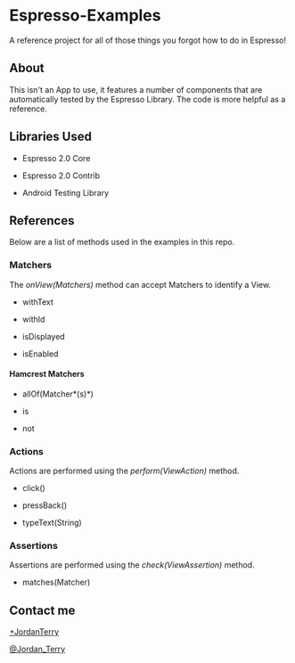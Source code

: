 # Espresso-Examples
A reference project for all of those things you forgot how to do in Espresso!

## About
This isn't an App to use, it features a number of components that are automatically tested by the Espresso Library. The code is more helpful as a reference.


## Libraries Used
* Espresso 2.0 Core

* Espresso 2.0 Contrib

* Android Testing Library

## References

Below are a list of methods used in the examples in this repo.

### Matchers

The *onView(Matchers)* method can accept Matchers to identify a View.

* withText

* withId

* isDisplayed

* isEnabled

#### Hamcrest Matchers

* allOf(Matcher*(s)*)

* is

* not


### Actions
Actions are performed using the *perform(ViewAction)* method.

* click()

* pressBack()

* typeText(String)

### Assertions
Assertions are performed using the *check(ViewAssertion)* method.

* matches(Matcher)


## Contact me
[+JordanTerry](https://plus.google.com/+JordanTerry/posts)

[@Jordan_Terry](https://twitter.com/Jordan_Terry)
